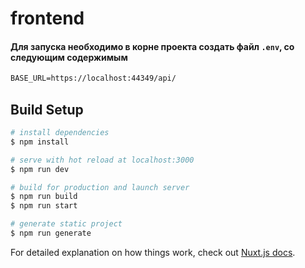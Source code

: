 # frontend

#### Для запуска необходимо в корне проекта создать файл ```.env```, со следующим содержимым
```txt
BASE_URL=https://localhost:44349/api/
```


## Build Setup

```bash
# install dependencies
$ npm install

# serve with hot reload at localhost:3000
$ npm run dev

# build for production and launch server
$ npm run build
$ npm run start

# generate static project
$ npm run generate
```

For detailed explanation on how things work, check out [Nuxt.js docs](https://nuxtjs.org).
